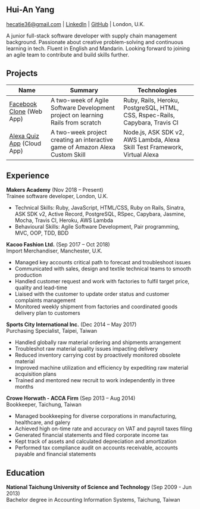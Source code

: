 ## Hui-An Yang 
[hecatie36@gmail.com](hecatie36@gmail.com) | [LinkedIn](https://www.linkedin.com/in/hui-an-yang/) | [GitHub](https://github.com/anhuiyang) | London, U.K. 

A junior full-stack software developer with supply chain management background.  Passionate about creative problem-solving and continuous learning in tech.  Fluent in English and Mandarin.  Looking forward to joining an agile team to contribute and build skills further.

## Projects

| Name                                                                          | Summary                                                                         | Technologies                                                                 |
|-------------------------------------------------------------------------------|---------------------------------------------------------------------------------|------------------------------------------------------------------------------|
| [Facebook Clone](https://github.com/anhuiyang/acebook-team-rocket) (Web App)  | A two-week of Agile Software Development project on learning Rails from scratch | Ruby, Rails, Heroku, PostgreSQL, HTML, CSS, Rspec-Rails, Capybara, Travis CI |
| [Alexa Quiz App](https://github.com/anhuiyang/alexa_node_js_quiz) (Cloud App) | A two-week project creating an interactive game of Amazon Alexa Custom Skill    | Node.js, ASK SDK v2, AWS Lambda, Alexa Skill Test Framework, Virtual Alexa   |

## Experience

**Makers Academy** (Nov 2018 – Present)     
Trainee software developer, London, U.K.
 - Technical Skills: Ruby, JavaScript, HTML/CSS, Ruby on Rails, Sinatra, ASK SDK v2, Active Record, PostgreSQL, RSpec,    Capybara, Jasmine, Mocha, Travis CI, Heroku, AWS Lambda
 - Behavioural Skills: Agile Software Development, Pair programming, MVC, OOP, TDD, BDD 
 
**Kacoo Fashion Ltd.** (Sep 2017 – Oct 2018)    
Import Merchandiser, Manchester, U.K.
 - Managed key accounts critical path to forecast and troubleshoot issues
 - Communicated with sales, design and textile technical teams to smooth production
 - Handled customer request and work with factories to fulfil target price, quality and lead-time
 - Liaised with the customer to update order status and customer complaints management
 - Monitored weekly shipment from factories and coordinated goods delivery plan to customers
 
**Sports City International Inc.** (Dec 2014 – May 2017)   
Purchasing Specialist, Taipei, Taiwan  
 - Handled globally raw material ordering and shipments arrangement
 - Troubleshot raw material quality issues impacting delivery
 - Reduced inventory carrying cost by proactively monitored obsolete material
 - Improved machine utilization and efficiency by expediting raw material acquisition plans
 - Trained and mentored new recruit to work independently in three months

**Crowe Horwath - ACCA Firm** (Sep 2013 – Aug 2014)   
Bookkeeper, Taichung, Taiwan  
- Managed bookkeeping for diverse corporations in manufacturing, healthcare, and galery
- Achieved high on-time rate and accuracy on VAT and payroll taxes filing
- Generated financial statements and filed corporate income tax
- Kept track of assets and calculated depreciation and amortization
- Performed tax compliance audit on accounts receivable, accounts payable and financial statements

## Education

**National Taichung University of Science and Technology** (Sep 2009 - Jun 2013)  
Bachelor degree in Accounting Information Systems, Taichung, Taiwan
